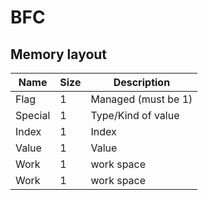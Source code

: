 # BFC

## Memory layout

| Name    | Size | Description        |
| ------- | ---- | ------------------ |
| Flag    | 1    | Managed (must be 1)|
| Special | 1    | Type/Kind of value |
| Index   | 1    | Index              |
| Value   | 1    | Value              |
| Work    | 1    | work space         |
| Work    | 1    | work space         |